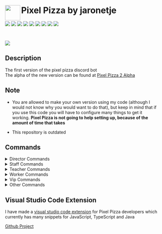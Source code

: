 <img align="left" width="50px" src="https://user-images.githubusercontent.com/60853956/97776540-4c446980-1b69-11eb-9fdc-98b4ab65be6b.png"> Pixel Pizza by jaronetje
===

[![](https://img.shields.io/github/issues/PixelPizza/PixelPizza-js?color=green&style=plastic)](https://github.com/PixelPizza/PixelPizza-js/issues?q=is%3Aopen+is%3Aissue)
[![](https://img.shields.io/github/issues-closed/PixelPizza/PixelPizza-js?color=red&style=plastic)](https://github.com/PixelPizza/PixelPizza-js/issues?q=is%3Aissue+is%3Aclosed) 
[![](https://img.shields.io/github/languages/top/PixelPizza/PixelPizza-js?color=yellow&style=plastic)](https://github.com/PixelPizza/PixelPizza-js/search?l=javascript) 
[![](https://img.shields.io/github/package-json/v/PixelPizza/PixelPizza-js?label=version&style=plastic)](https://github.com/PixelPizza/PixelPizza-js/blob/master/package.json)
[![](https://img.shields.io/github/contributors/PixelPizza/PixelPizza-js?style=plastic)](https://github.com/PixelPizza/PixelPizza-js/graphs/contributors)
[![](https://img.shields.io/github/last-commit/PixelPizza/PixelPizza-js?style=plastic)](https://github.com/PixelPizza/PixelPizza-js/commits/master)
[![](https://img.shields.io/github/package-json/keywords/PixelPizza/PixelPizza-js?style=plastic)](https://github.com/PixelPizza/PixelPizza-js/blob/master/package.json)
[![](https://img.shields.io/github/package-json/author/PixelPizza/PixelPizza-js?style=plastic&color=red)](https://github.com/PixelPizza/PixelPizza-js/blob/master/package.json)
[![](https://img.shields.io/github/v/release/PixelPizza/PixelPizza-js?include_prereleases&style=plastic)](https://github.com/PixelPizza/PixelPizza-js/releases)

<br />

[![](https://img.shields.io/discord/709698572035162143?label=Discord%20Chat)](https://discord.gg/AW7z9qu)

Description
---
The first version of the pixel pizza discord bot  
The alpha of the new version can be found at [Pixel Pizza 2 Alpha](https://github.com/JTTechnic/PixelPizza-js2-alpha)

Note
---
* You are allowed to make your own version using my code (although I would not know why you would want to do that), but keep in mind that if you use this code you will have to configure many things to get it working. 
**Pixel Pizza is not going to help setting up, because of the amount of time that takes**

* This repository is outdated

Commands
---
<details>
  <summary>Director Commands</summary>
  
  * blacklist
    * blacklist a user from using pixel pizza commands
  * expadd
    * add exp to a user
  * expremove
    * remove exp from a user
  * expset
    * set the exp of a user
  * leveladd
    * add levels to a user
  * levelremove
    * remove levels from a user
  * levelset
    * set the level of a user
  * unblacklist
    * unblacklist a user from using pixel pizza commands
</details>

<details>
  <summary>Staff Commands</summary>
  
  * accept
    * accept an application
  * application
    * look at an application by application id
  * applications
    * show all applications
  * backdoor
    * get invite link of a guild (this is used for if the invite is lost or has been expired)
  * complaint
    * show a single complaint
  * complaints
    * show all complaints
  * handle 
    * handle a suggestion or complaint
  * reject
    * reject an application
  * suggestion
    * show a single suggestion
  * suggestions
    * show all suggestions
  * toggle
    * toggle a setting on or off
  * toggles
    * shows all toggles
  * unhandle
    * unahndle a handled complaint or suggestion
  * user
    * get a users info with the users id
  * worker
    * get info on a pixel pizza worker with the user id
  * workers
    * show all Pixel Pizza workers
</details>

<details>
  <summary>Teacher Commands</summary>

  None
</details>

<details>
  <summary>Worker Commands</summary>
  
  * change
    * change the image of a cooking or cooked order
  * claim
    * claim an order as cook
  * cook
    * cook an order
  * deliver
    * deliver an order
  * deliverdm
    * deliver an order straigt to the dm of the orderer
  * deliverpersonal
    * deliver an order personally (can be done once a day)
  * deliverset
    * set your delivery message
  * images
    * search for images
  * look
    * look at an order by order id
  * orders
    * show all orders
  * remove
    * remove an order if it doesn't follow the rules
  * servers
    * show all servers the Pixel Pizza is in
  * unclaim
    * unclaim a claimed order
</details>

<details>
  <summary>Vip Commands</summary>
  
  None
</details>

<details>
  <summary>Other Commands</summary>
  
  * anarchy
    * show info on anarchy day
  * applicationtypes
    * show all application types and if they are opened
  * apply
    * apply in pixel pizza for worker, developer, staff or teacher
  * balance
    * show your balance
  * balancetop
    * look at the balance leaderboard
  * cancel
    * cancel your order
  * complain
    * make a complaint
  * edit
    * edit your order if it has not been claimed yet
  * help
    * list of all executable commands
  * invite
    * invite the bot
  * leaderboard
    * see the pixel pizza ranking leaderboard
  * menu
    * show a menu of pizzas to choose from
  * myorder
    * see your current order
  * order
    * order a pizza
  * pay
    * pay someone money
  * ping
    * ping the bot
  * pizza
    * show a random delivered pizza
  * rank
    * see your or someone elses rank
  * rules
    * show the rules of pixel pizza
  * suggest
    * suggest a feature
  * support
    * get the invite link to pixel pizza
  * vote
    * vote for Pixel Pizza
  * work
    * earn money by working
</details>

Visual Studio Code Extension
---
I have made a [visual studio code extension](https://marketplace.visualstudio.com/items?itemName=PixelPizza.pixel-pizza-snippets) for Pixel Pizza developers which currently has many snippets for JavaScript, TypeScript and Java

[Github Project](https://github.com/PixelPizza/pixel-pizza-snippets)
